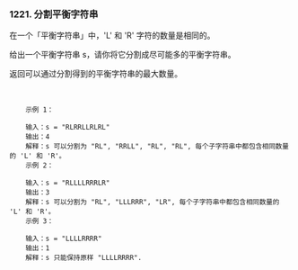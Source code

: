 ### 1221. 分割平衡字符串


在一个「平衡字符串」中，'L' 和 'R' 字符的数量是相同的。

给出一个平衡字符串 s，请你将它分割成尽可能多的平衡字符串。

返回可以通过分割得到的平衡字符串的最大数量。

 
```
    示例 1：
    
    输入：s = "RLRRLLRLRL"
    输出：4
    解释：s 可以分割为 "RL", "RRLL", "RL", "RL", 每个子字符串中都包含相同数量的 'L' 和 'R'。
    示例 2：
    
    输入：s = "RLLLLRRRLR"
    输出：3
    解释：s 可以分割为 "RL", "LLLRRR", "LR", 每个子字符串中都包含相同数量的 'L' 和 'R'。
    示例 3：
    
    输入：s = "LLLLRRRR"
    输出：1
    解释：s 只能保持原样 "LLLLRRRR".

```
